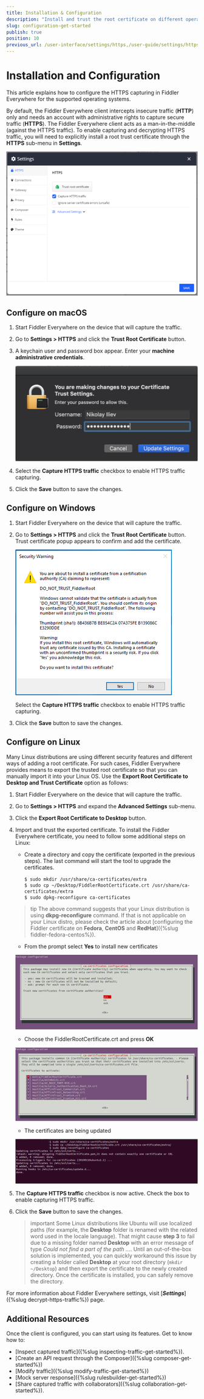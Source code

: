 ```yaml
---
title: Installation & Configuration
description: "Install and trust the root certificate on different operating systems while configuring the Fiddler Everywhere web-debugging tool."
slug: configuration-get-started
publish: true
position: 10
previous_url: /user-interface/settings/https,/user-guide/settings/https/https-decryption
---
```


# Installation and Configuration

This article explains how to configure the HTTPS capturing in Fiddler Everywhere for the supported operating systems.

By default, the Fiddler Everywhere client intercepts insecure traffic (**HTTP**) only and needs an account with administrative rights to capture secure traffic (**HTTPS**). The Fiddler Everywhere client acts as a man-in-the-middle (against the HTTPS traffic). To enable capturing and decrypting HTTPS traffic, you will need to explicitly install a root trust certificate through the __HTTPS__ sub-menu in __Settings__.

![default https settings](../images/settings/settings-trust-root-certificate.png)

## Configure on macOS

1. Start Fiddler Everywhere on the device that will capture the traffic.
1. Go to __Settings > HTTPS__ and click the __Trust Root Certificate__ button.
1. A keychain user and password box appear. Enter your __machine administrative credentials__.

    ![Enter Keychain credentials to trust the root certificate](../images/settings/settings-https-mac-keychain.png)
1. Select the __Capture HTTPS traffic__ checkbox to enable HTTPS traffic capturing.
1. Click the __Save__ button to save the changes.

## Configure on Windows

1. Start Fiddler Everywhere on the device that will capture the traffic.
1. Go to __Settings > HTTPS__ and click the __Trust Root Certificate__ button. Trust certificate popup appears to confirm and add the certificate.

    ![Enter Keychain credentials to trust the root certificate](../images/settings/settings-https-cert-win.png)

    Select the __Capture HTTPS traffic__ checkbox to enable HTTPS traffic capturing.
1. Click the __Save__ button to save the changes.

## Configure on Linux

Many Linux distributions are using different security features and different ways of adding a root certificate. For such cases, Fiddler Everywhere provides means to export the trusted root certificate so that you can manually import it into your Linux OS. Use the __Export Root Certificate to Desktop and Trust Certificate__ option as follows:

1. Start Fiddler Everywhere on the device that will capture the traffic.
1. Go to __Settings > HTTPS__ and expand the __Advanced Settings__ sub-menu.
1. Click the __Export Root Certificate to Desktop__ button.
1. Import and trust the exported certificate. To install the Fiddler Everywhere certificate, you need to follow some additional steps on Linux:

    - Create a directory and copy the certificate (exported in the previous steps). The last command will start the tool to upgrade the certificates.

        ```shell
        $ sudo mkdir /usr/share/ca-certificates/extra
        $ sudo cp ~/Desktop/FiddlerRootCertificate.crt /usr/share/ca-certificates/extra
        $ sudo dpkg-reconfigure ca-certificates
        ```
    >tip The above command suggests that your Linux distribution is using **dkpg-reconfigure** command. If that is not applicable on your Linux distro, please check the article about [configuring the Fiddler certificate on **Fedora**, **CentOS** and **RedHat**]({%slug fiddler-fedora-centos%}).    

    - From the prompt select **Yes** to install new certificates

    ![Add new certificate](../images/configuration/cert_ubunto_002.png)

    - Choose the FiddlerRootCertificate.crt and press **OK**

    ![Add Fiddler certificate](../images/configuration/cert_ubunto_003.png)

    - The certificates are being updated

    ![Add Fiddler certificate](../images/configuration/cert_ubunto_004.png)
1. The __Capture HTTPS traffic__ checkbox is now active. Check the box to enable capturing HTTPS traffic.
1. Click the __Save__ button to save the changes.

    >important Some Linux distributions like Ubuntu will use localized paths (for example, the __Desktop__ folder is renamed with the related word used in the locale language). That might cause __step 3__ to fail due to a missing folder named __Desktop__ with an error message of type _Could not find a part of the path ..._. Until an out-of-the-box solution is implemented, you can quickly workaround this issue by creating a folder called __Desktop__ at your root directory (`mkdir ~/Desktop`) and then export the certificate to the newly created directory. Once the certificate is installed, you can safely remove the directory.


For more information about Fiddler Everywhere settings, visit [**_Settings_**]({%slug decrypt-https-traffic%}) page.

## Additional Resources

Once the client is configured, you can start using its features. Get to know how to:

- [Inspect captured traffic]({%slug inspecting-traffic-get-started%}).
- [Create an API request through the Composer]({%slug composer-get-started%})
- [Modify traffic]({%slug modify-traffic-get-started%})
- [Mock server response]({%slug rulesbuilder-get-started%})
- [Share captured traffic with collaborators]({%slug collaboration-get-started%}).
